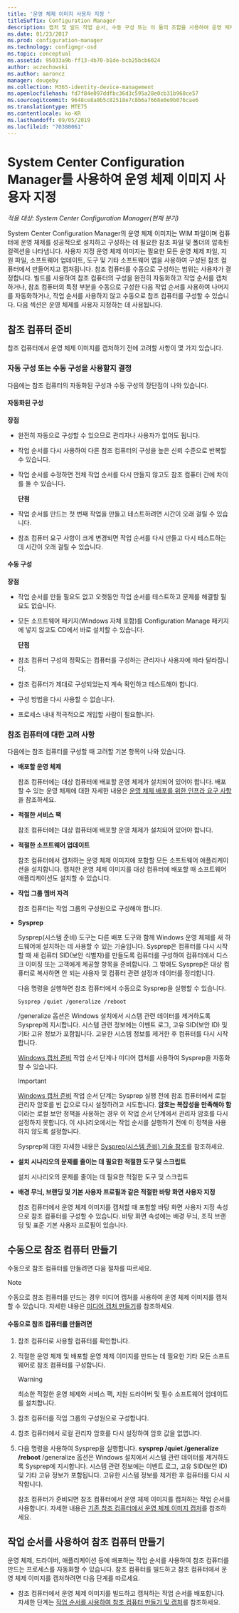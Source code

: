 ```yaml
---
title: '운영 체제 이미지 사용자 지정 '
titleSuffix: Configuration Manager
description: 캡처 및 빌드 작업 순서, 수동 구성 또는 이 둘의 조합을 사용하여 운영 체제 이미지를 사용자 지정할 수 있습니다.
ms.date: 01/23/2017
ms.prod: configuration-manager
ms.technology: configmgr-osd
ms.topic: conceptual
ms.assetid: 95033a9b-ff13-4b70-b1de-bcb25bcb6024
author: aczechowski
ms.author: aaroncz
manager: dougeby
ms.collection: M365-identity-device-management
ms.openlocfilehash: fd7f84e097ddfbc36d3c595a28e0cb31b968ce57
ms.sourcegitcommit: 9648ce8a8b5c82518e7c8b6a7668e0e9b076cae6
ms.translationtype: MTE75
ms.contentlocale: ko-KR
ms.lasthandoff: 09/05/2019
ms.locfileid: "70380061"
---
```

# <a name="customize-operating-system-images-with-system-center-configuration-manager"></a>System Center Configuration Manager를 사용하여 운영 체제 이미지 사용자 지정

*적용 대상: System Center Configuration Manager(현재 분기)*

System Center Configuration Manager의 운영 체제 이미지는 WIM 파일이며 컴퓨터에 운영 체제를 성공적으로 설치하고 구성하는 데 필요한 참조 파일 및 폴더의 압축된 컬렉션을 나타냅니다. 사용자 지정 운영 체제 이미지는 필요한 모든 운영 체제 파일, 지원 파일, 소프트웨어 업데이트, 도구 및 기타 소프트웨어 앱을 사용하여 구성된 참조 컴퓨터에서 만들어지고 캡처됩니다. 참조 컴퓨터를 수동으로 구성하는 범위는 사용자가 결정합니다. 빌드를 사용하여 참조 컴퓨터의 구성을 완전히 자동화하고 작업 순서를 캡처하거나, 참조 컴퓨터의 특정 부분을 수동으로 구성한 다음 작업 순서를 사용하여 나머지를 자동화하거나, 작업 순서를 사용하지 않고 수동으로 참조 컴퓨터를 구성할 수 있습니다. 다음 섹션은 운영 체제를 사용자 지정하는 데 사용됩니다.

##  <a name="BKMK_PrepareReferenceComputer"></a> 참조 컴퓨터 준비  
 참조 컴퓨터에서 운영 체제 이미지를 캡처하기 전에 고려할 사항이 몇 가지 있습니다.  

###  <a name="BKMK_RefComputerDecide"></a> 자동 구성 또는 수동 구성을 사용할지 결정  
 다음에는 참조 컴퓨터의 자동화된 구성과 수동 구성의 장단점이 나와 있습니다.  

#### <a name="automated-configuration"></a>자동화된 구성  
 **장점**  

- 완전히 자동으로 구성할 수 있으므로 관리자나 사용자가 없어도 됩니다.  

- 작업 순서를 다시 사용하여 다른 참조 컴퓨터의 구성을 높은 신뢰 수준으로 반복할 수 있습니다.  

- 작업 순서를 수정하면 전체 작업 순서를 다시 만들지 않고도 참조 컴퓨터 간에 차이를 둘 수 있습니다.  

  **단점**  

- 작업 순서를 만드는 첫 번째 작업을 만들고 테스트하려면 시간이 오래 걸릴 수 있습니다.  

- 참조 컴퓨터 요구 사항이 크게 변경되면 작업 순서를 다시 만들고 다시 테스트하는 데 시간이 오래 걸릴 수 있습니다.  

#### <a name="manual-configuration"></a>수동 구성  
 **장점**  

- 작업 순서를 만들 필요도 없고 오랫동안 작업 순서를 테스트하고 문제를 해결할 필요도 없습니다.  

- 모든 소프트웨어 패키지(Windows 자체 포함)를 Configuration Manage 패키지에 넣지 않고도 CD에서 바로 설치할 수 있습니다.  

  **단점**  

- 참조 컴퓨터 구성의 정확도는 컴퓨터를 구성하는 관리자나 사용자에 따라 달라집니다.  

- 참조 컴퓨터가 제대로 구성되었는지 계속 확인하고 테스트해야 합니다.  

- 구성 방법을 다시 사용할 수 없습니다.  

- 프로세스 내내 적극적으로 개입할 사람이 필요합니다.  

###  <a name="BKMK_RefComputerConsiderations"></a> 참조 컴퓨터에 대한 고려 사항  
 다음에는 참조 컴퓨터를 구성할 때 고려할 기본 항목이 나와 있습니다.  

-   **배포할 운영 체제**  

     참조 컴퓨터에는 대상 컴퓨터에 배포할 운영 체제가 설치되어 있어야 합니다. 배포할 수 있는 운영 체제에 대한 자세한 내용은 [운영 체제 배포를 위한 인프라 요구 사항](../plan-design/infrastructure-requirements-for-operating-system-deployment.md)을 참조하세요.  

-   **적절한 서비스 팩**  

     참조 컴퓨터에는 대상 컴퓨터에 배포할 운영 체제가 설치되어 있어야 합니다.  

-   **적절한 소프트웨어 업데이트**  

     참조 컴퓨터에서 캡처하는 운영 체제 이미지에 포함할 모든 소프트웨어 애플리케이션을 설치합니다. 캡처한 운영 체제 이미지를 대상 컴퓨터에 배포할 때 소프트웨어 애플리케이션도 설치할 수 있습니다.  

-   **작업 그룹 멤버 자격**  

     참조 컴퓨터는 작업 그룹의 구성원으로 구성해야 합니다.  

-   **Sysprep**  

     Sysprep(시스템 준비) 도구는 다른 배포 도구와 함께 Windows 운영 체제를 새 하드웨어에 설치하는 데 사용할 수 있는 기술입니다. Sysprep은 컴퓨터를 다시 시작할 때 새 컴퓨터 SID(보안 식별자)를 만들도록 컴퓨터를 구성하여 컴퓨터에서 디스크 이미징 또는 고객에게 제공할 항목을 준비합니다. 그 밖에도 Sysprep은 대상 컴퓨터로 복사하면 안 되는 사용자 및 컴퓨터 관련 설정과 데이터를 정리합니다.  

     다음 명령을 실행하면 참조 컴퓨터에서 수동으로 Sysprep을 실행할 수 있습니다.  

     `Sysprep /quiet /generalize /reboot`  

     /generalize 옵션은 Windows 설치에서 시스템 관련 데이터를 제거하도록 Sysprep에 지시합니다. 시스템 관련 정보에는 이벤트 로그, 고유 SID(보안 ID) 및 기타 고유 정보가 포함됩니다. 고유한 시스템 정보를 제거한 후 컴퓨터를 다시 시작합니다.  

     [Windows 캡처 준비](../understand/task-sequence-steps.md#BKMK_PrepareWindowsforCapture) 작업 순서 단계나 미디어 캡처를 사용하여 Sysprep을 자동화할 수 있습니다.  

    > [!IMPORTANT]  
    >  [Windows 캡처 준비](../understand/task-sequence-steps.md#BKMK_PrepareWindowsforCapture) 작업 순서 단계는 Sysprep 실행 전에 참조 컴퓨터에서 로컬 관리자 암호를 빈 값으로 다시 설정하려고 시도합니다. **암호는 복잡성을 만족해야 함** 이라는 로컬 보안 정책을 사용하는 경우 이 작업 순서 단계에서 관리자 암호를 다시 설정하지 못합니다. 이 시나리오에서는 작업 순서를 실행하기 전에 이 정책을 사용하지 않도록 설정합니다.  

     Sysprep에 대한 자세한 내용은 [Sysprep(시스템 준비) 기술 참조](https://go.microsoft.com/fwlink/?LinkId=280286)를 참조하세요.  

-   **설치 시나리오의 문제를 줄이는 데 필요한 적절한 도구 및 스크립트**  

     설치 시나리오의 문제를 줄이는 데 필요한 적절한 도구 및 스크립트  

-   **배경 무늬, 브랜딩 및 기본 사용자 프로필과 같은 적절한 바탕 화면 사용자 지정**  

     참조 컴퓨터에서 운영 체제 이미지를 캡처할 때 포함할 바탕 화면 사용자 지정 속성으로 참조 컴퓨터를 구성할 수 있습니다. 바탕 화면 속성에는 배경 무늬, 조직 브랜딩 및 표준 기본 사용자 프로필이 있습니다.  

##  <a name="BKMK_ManuallyBuildReference"></a> 수동으로 참조 컴퓨터 만들기  
 수동으로 참조 컴퓨터를 만들려면 다음 절차를 따르세요.  

> [!NOTE]  
>  수동으로 참조 컴퓨터를 만드는 경우 미디어 캡처를 사용하여 운영 체제 이미지를 캡처할 수 있습니다. 자세한 내용은 [미디어 캡처 만들기](../deploy-use/create-capture-media.md)를 참조하세요.  

#### <a name="to-manually-build-the-reference-computer"></a>수동으로 참조 컴퓨터를 만들려면  

1. 참조 컴퓨터로 사용할 컴퓨터를 확인합니다.  

2. 적절한 운영 체제 및 배포할 운영 체제 이미지를 만드는 데 필요한 기타 모든 소프트웨어로 참조 컴퓨터를 구성합니다.  

   > [!WARNING]  
   >  최소한 적절한 운영 체제와 서비스 팩, 지원 드라이버 및 필수 소프트웨어 업데이트를 설치합니다.  

3. 참조 컴퓨터를 작업 그룹의 구성원으로 구성합니다.  

4. 참조 컴퓨터에서 로컬 관리자 암호를 다시 설정하여 암호 값을 없앱니다.  

5. 다음 명령을 사용하여 Sysprep을 실행합니다.  **sysprep /quiet /generalize /reboot** /generalize 옵션은 Windows 설치에서 시스템 관련 데이터를 제거하도록 Sysprep에 지시합니다. 시스템 관련 정보에는 이벤트 로그, 고유 SID(보안 ID) 및 기타 고유 정보가 포함됩니다. 고유한 시스템 정보를 제거한 후 컴퓨터를 다시 시작합니다.  

   참조 컴퓨터가 준비되면 참조 컴퓨터에서 운영 체제 이미지를 캡처하는 작업 순서를 사용합니다.  자세한 내용은 [기존 참조 컴퓨터에서 운영 체제 이미지 캡처](../deploy-use/create-a-task-sequence-to-capture-an-operating-system.md#BKMK_CaptureExistingRefComputer)를 참조하세요.  

##  <a name="BKMK_UseTSToBuildReference"></a> 작업 순서를 사용하여 참조 컴퓨터 만들기  
 운영 체제, 드라이버, 애플리케이션 등에 배포하는 작업 순서를 사용하여 참조 컴퓨터를 만드는 프로세스를 자동화할 수 있습니다.  참조 컴퓨터를 빌드하고 참조 컴퓨터에서 운영 체제 이미지를 캡처하려면 다음 단계를 따르세요.  

-   참조 컴퓨터에서 운영 체제 이미지를 빌드하고 캡처하는 작업 순서를 배포합니다.  자세한 단계는 [작업 순서를 사용하여 참조 컴퓨터 만들기 및 캡처](../deploy-use/create-a-task-sequence-to-capture-an-operating-system.md#BKMK_BuildCaptureTS)를 참조하세요.  
